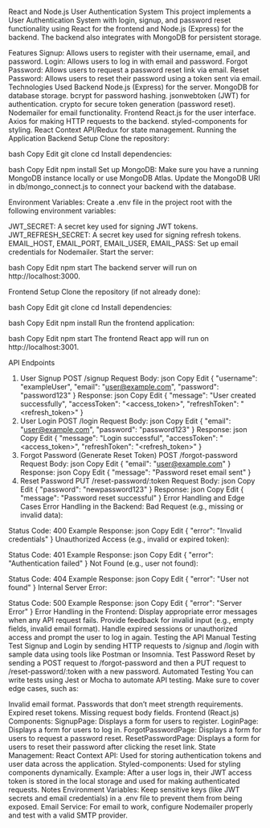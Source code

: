 React and Node.js User Authentication System
This project implements a User Authentication System with login, signup, and password reset functionality using React for the frontend and Node.js (Express) for the backend. The backend also integrates with MongoDB for persistent storage.

Features
Signup: Allows users to register with their username, email, and password.
Login: Allows users to log in with email and password.
Forgot Password: Allows users to request a password reset link via email.
Reset Password: Allows users to reset their password using a token sent via email.
Technologies Used
Backend
Node.js (Express) for the server.
MongoDB for database storage.
bcrypt for password hashing.
jsonwebtoken (JWT) for authentication.
crypto for secure token generation (password reset).
Nodemailer for email functionality.
Frontend
React.js for the user interface.
Axios for making HTTP requests to the backend.
styled-components for styling.
React Context API/Redux for state management.
Running the Application
Backend Setup
Clone the repository:

bash
Copy
Edit
git clone <repository-url>
cd <project-folder>
Install dependencies:

bash
Copy
Edit
npm install
Set up MongoDB: Make sure you have a running MongoDB instance locally or use MongoDB Atlas. Update the MongoDB URI in db/mongo_connect.js to connect your backend with the database.

Environment Variables: Create a .env file in the project root with the following environment variables:

JWT_SECRET: A secret key used for signing JWT tokens.
JWT_REFRESH_SECRET: A secret key used for signing refresh tokens.
EMAIL_HOST, EMAIL_PORT, EMAIL_USER, EMAIL_PASS: Set up email credentials for Nodemailer.
Start the server:

bash
Copy
Edit
npm start
The backend server will run on http://localhost:3000.

Frontend Setup
Clone the repository (if not already done):

bash
Copy
Edit
git clone <repository-url>
cd <frontend-folder>
Install dependencies:

bash
Copy
Edit
npm install
Run the frontend application:

bash
Copy
Edit
npm start
The frontend React app will run on http://localhost:3001.

API Endpoints
1. User Signup
POST /signup
Request Body:
json
Copy
Edit
{
  "username": "exampleUser",
  "email": "user@example.com",
  "password": "password123"
}
Response:
json
Copy
Edit
{
  "message": "User created successfully",
  "accessToken": "<access_token>",
  "refreshToken": "<refresh_token>"
}
2. User Login
POST /login
Request Body:
json
Copy
Edit
{
  "email": "user@example.com",
  "password": "password123"
}
Response:
json
Copy
Edit
{
  "message": "Login successful",
  "accessToken": "<access_token>",
  "refreshToken": "<refresh_token>"
}
3. Forgot Password (Generate Reset Token)
POST /forgot-password
Request Body:
json
Copy
Edit
{
  "email": "user@example.com"
}
Response:
json
Copy
Edit
{
  "message": "Password reset email sent"
}
4. Reset Password
PUT /reset-password/:token
Request Body:
json
Copy
Edit
{
  "password": "newpassword123"
}
Response:
json
Copy
Edit
{
  "message": "Password reset successful"
}
Error Handling and Edge Cases
Error Handling in the Backend:
Bad Request (e.g., missing or invalid data):

Status Code: 400
Example Response:
json
Copy
Edit
{
  "error": "Invalid credentials"
}
Unauthorized Access (e.g., invalid or expired token):

Status Code: 401
Example Response:
json
Copy
Edit
{
  "error": "Authentication failed"
}
Not Found (e.g., user not found):

Status Code: 404
Example Response:
json
Copy
Edit
{
  "error": "User not found"
}
Internal Server Error:

Status Code: 500
Example Response:
json
Copy
Edit
{
  "error": "Server Error"
}
Error Handling in the Frontend:
Display appropriate error messages when any API request fails.
Provide feedback for invalid input (e.g., empty fields, invalid email format).
Handle expired sessions or unauthorized access and prompt the user to log in again.
Testing the API
Manual Testing
Test Signup and Login by sending HTTP requests to /signup and /login with sample data using tools like Postman or Insomnia.
Test Password Reset by sending a POST request to /forgot-password and then a PUT request to /reset-password/:token with a new password.
Automated Testing
You can write tests using Jest or Mocha to automate API testing. Make sure to cover edge cases, such as:

Invalid email format.
Passwords that don’t meet strength requirements.
Expired reset tokens.
Missing request body fields.
Frontend (React.js)
Components:
SignupPage: Displays a form for users to register.
LoginPage: Displays a form for users to log in.
ForgotPasswordPage: Displays a form for users to request a password reset.
ResetPasswordPage: Displays a form for users to reset their password after clicking the reset link.
State Management:
React Context API: Used for storing authentication tokens and user data across the application.
Styled-components: Used for styling components dynamically.
Example:
After a user logs in, their JWT access token is stored in the local storage and used for making authenticated requests.
Notes
Environment Variables: Keep sensitive keys (like JWT secrets and email credentials) in a .env file to prevent them from being exposed.
Email Service: For email to work, configure Nodemailer properly and test with a valid SMTP provider.